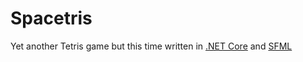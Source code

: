 # Spacetris
Yet another Tetris game but this time written in [.NET Core](https://github.com/dotnet/core) and [SFML](https://github.com/SFML/SFML)
